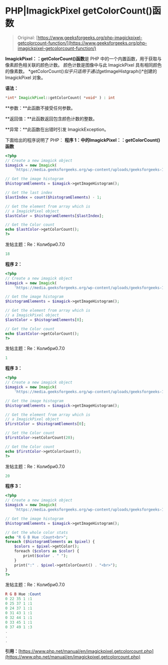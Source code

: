 # PHP|ImagickPixel getColorCount()函数

> Original: [https://www.geeksforgeeks.org/php-imagickpixel-getcolorcount-function/](https://www.geeksforgeeks.org/php-imagickpixel-getcolorcount-function/)

**ImagickPixel：：getColorCount()函数**是 PHP 中的一个内置函数，用于获取与像素颜色相关联的颜色计数。 颜色计数是图像中与此 ImagickPixel 具有相同颜色的像素数。 *getColorCount()*似乎只适用于通过*getImageHistgraph()*创建的 ImagickPixel 对象。

**语法：**

```php
*int* ImagickPixel::getColorCount( *void* ) : int
```

**参数：**此函数不接受任何参数。

**返回值：**此函数返回包含颜色计数的整数。

**异常：**此函数在出错时引发 ImagickException。

下面给出的程序说明了 PHP：
**程序 1：**中的**ImagickPixel：：getColorCount()函数**

```php
<?php
// Create a new imagick object
$imagick = new Imagick(
    'https://media.geeksforgeeks.org/wp-content/uploads/geeksforgeeks-13.png');

// Get the image histogram
$histogramElements = $imagick->getImageHistogram();

// Get the last index
$lastIndex = count($histogramElements) - 1;

// Get the element from array which is 
// a ImagickPixel object
$lastColor = $histogramElements[$lastIndex];

// Get the Color count
echo $lastColor->getColorCount();
?>
```

发帖主题：Re：Колибри0.7.0

```php
18
```

**程序 2：**

```php
<?php
// Create a new imagick object
$imagick = new Imagick(
    'https://media.geeksforgeeks.org/wp-content/uploads/geeksforgeeks-13.png');

// Get the image histogram
$histogramElements = $imagick->getImageHistogram();

// Get the element from array which is 
// a ImagickPixel object
$lastColor = $histogramElements[0];

// Get the Color count
echo $lastColor->getColorCount();
?>
```

发帖主题：Re：Колибри0.7.0

```php
1
```

**程序 3：**

```php
<?php
// Create a new imagick object
$imagick = new Imagick(
    'https://media.geeksforgeeks.org/wp-content/uploads/geeksforgeeks-13.png');

// Get the image histogram
$histogramElements = $imagick->getImageHistogram();

// Get the element from array which is 
// a ImagickPixel object
$firstColor = $histogramElements[0];

// Set the Color count
$firstColor->setColorCount(20);

// Get the Color count
echo $firstColor->getColorCount();
?>
```

发帖主题：Re：Колибри0.7.0

```php
20
```

**程序 3：**

```php
<?php
// Create a new imagick object
$imagick = new Imagick(
    'https://media.geeksforgeeks.org/wp-content/uploads/geeksforgeeks-13.png');

// Get the image histogram
$histogramElements = $imagick->getImageHistogram();

// Get the whole color stats
echo "R G B Hue :Count<br>";
foreach ($histogramElements as $pixel) {
    $colors = $pixel->getColor();
    foreach ($colors as $color) {
        print($color . " ");
    }
    print(":" . $pixel->getColorCount() . "<br>");
}
?>
```

发帖主题：Re：Колибри0.7.0

```php
R G B Hue :Count
0 22 35 1 :1
0 25 37 1 :1
0 24 37 1 :1
0 31 43 1 :1
0 32 44 1 :1
0 33 45 1 :1
0 37 49 1 :3
.
.
.
```

**引用：**[https://www.php.net/manual/en/imagickpixel.getcolorcount.php](https://www.php.net/manual/en/imagickpixel.getcolorcount.php)